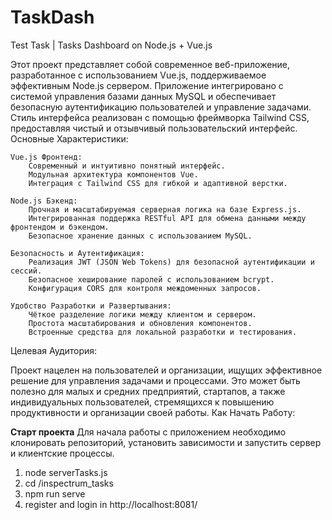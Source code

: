 # TaskDash
Test Task | Tasks Dashboard on Node.js + Vue.js

Этот проект представляет собой современное веб-приложение, разработанное с использованием Vue.js, поддерживаемое эффективным Node.js сервером. Приложение интегрировано с системой управления базами данных MySQL и обеспечивает безопасную аутентификацию пользователей и управление задачами. Стиль интерфейса реализован с помощью фреймворка Tailwind CSS, предоставляя чистый и отзывчивый пользовательский интерфейс.
Основные Характеристики:

    Vue.js Фронтенд:
        Современный и интуитивно понятный интерфейс.
        Модульная архитектура компонентов Vue.
        Интеграция с Tailwind CSS для гибкой и адаптивной верстки.

    Node.js Бэкенд:
        Прочная и масштабируемая серверная логика на базе Express.js.
        Интегрированная поддержка RESTful API для обмена данными между фронтендом и бэкендом.
        Безопасное хранение данных с использованием MySQL.

    Безопасность и Аутентификация:
        Реализация JWT (JSON Web Tokens) для безопасной аутентификации и сессий.
        Безопасное хеширование паролей с использованием bcrypt.
        Конфигурация CORS для контроля междоменных запросов.

    Удобство Разработки и Развертывания:
        Чёткое разделение логики между клиентом и сервером.
        Простота масштабирования и обновления компонентов.
        Встроенные средства для локальной разработки и тестирования.

Целевая Аудитория:

Проект нацелен на пользователей и организации, ищущих эффективное решение для управления задачами и процессами. Это может быть полезно для малых и средних предприятий, стартапов, а также индивидуальных пользователей, стремящихся к повышению продуктивности и организации своей работы.
Как Начать Работу:

**Старт проекта**
Для начала работы с приложением необходимо клонировать репозиторий, установить зависимости и запустить сервер и клиентские процессы.
1. node serverTasks.js
2. cd /inspectrum_tasks
3. npm run serve
4. register and login in http://localhost:8081/
